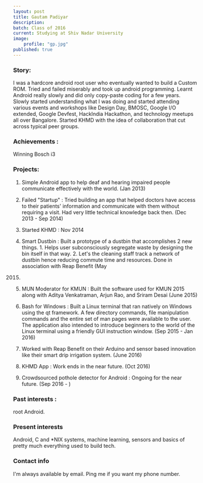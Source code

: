 ```yaml
---
layout: post
title: Gautam Padiyar
description: 
batch: Class of 2016
current: Studying at Shiv Nadar University
image: 
    profile: "gp.jpg"
published: true
---
```

### Story: 

I was a hardcore android root user who eventually wanted to build a Custom ROM. Tried and failed miserably and took up android programming. Learnt Android really slowly and did only copy-paste coding for a few years. Slowly started understanding what I was doing and started attending various events and workshops like Design Day, BMOSC, Google I/O extended, Google Devfest, HackIndia Hackathon, and technology meetups all over Bangalore. Started KHMD with the idea of collaboration that cut across typical peer groups. 

### Achievements : 

Winning Bosch i3

### Projects: 

1. Simple Android app to help deaf and hearing impaired people communicate effectively with the world. (Jan 2013)

2. Failed "Startup" : Tried building an app that helped doctors have access to their patients' information and communicate with them without requiring a visit. Had very little technical knowledge back then. (Dec 2013 - Sep 2014)

3. Started KHMD : Nov 2014

4. Smart Dustbin : Built a prototype of a dustbin that accomplishes 2 new things. 1. Helps user subconsciously segregate waste by designing the bin itself in that way. 2. Let's the cleaning staff track a network of dustbin hence reducing commute time and resources. Done in association with Reap Benefit (May 
2015)

5. MUN Moderator for KMUN : Built the software used for KMUN 2015 along with Aditya Venkatraman, Arjun Rao, and Sriram Desai (June 2015)

6. Bash for Windows : Built a Linux terminal that ran natively on Windows using the qt framework. A few directory commands, file manipulation commands and the entire set of man pages were available to the user. The application also intended to introduce beginners to the world of the Linux terminal using a friendly GUI instruction window. (Sep 2015 - Jan 2016)

7. Worked with Reap Benefit on their Arduino and sensor based innovation like their smart drip irrigation system. (June 2016)

8. KHMD App : Work ends in the near future. (Oct 2016)

9. Crowdsourced pothole detector for Android : Ongoing for the near future. (Sep 2016 - )

### Past interests : 

root Android.

### Present interests

Android, C and *NIX systems, machine learning, sensors and basics of pretty much everything used to build tech.

### Contact info

I'm always available by email.
Ping me if you want my phone number.

